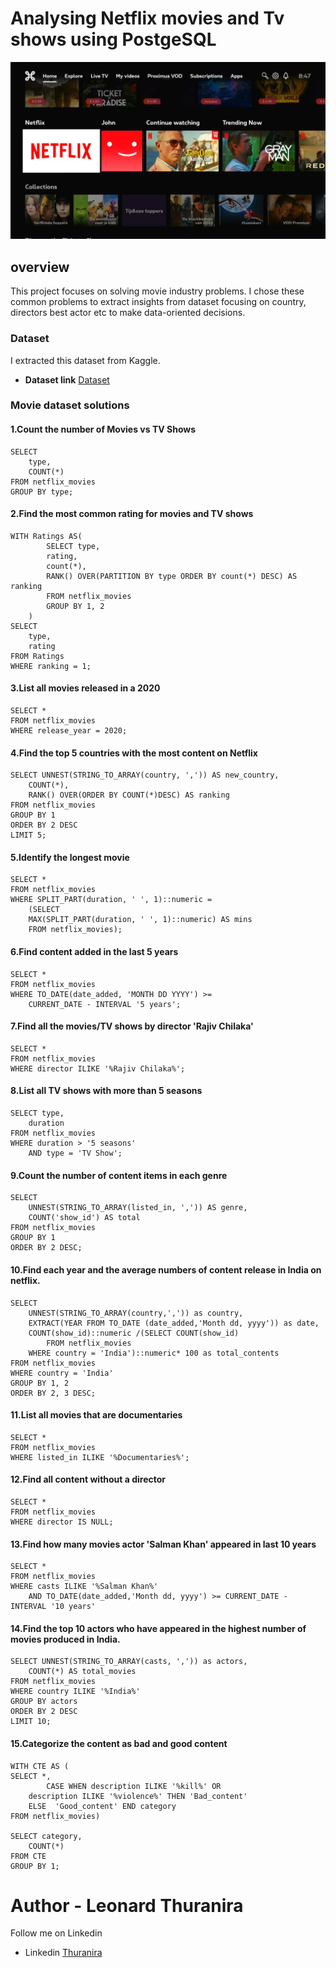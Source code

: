 # Analysing Netflix movies and Tv shows using PostgeSQL
![Netflix logo](https://github.com/Leonard434/netflix_database_movies_project/blob/main/Netflix-swimlane-home.webp)
## overview
This project focuses on solving movie industry problems. I chose these common problems to extract insights from dataset focusing on country, directors best actor etc to make data-oriented decisions. 
### Dataset
I extracted this dataset from Kaggle.
- **Dataset link** [Dataset](https://www.kaggle.com/datasets/shivamb/netflix-shows?resource=download)
### Movie dataset solutions
#### **1.Count the number of Movies vs TV Shows**
```
SELECT 
    type,
    COUNT(*)
FROM netflix_movies
GROUP BY type;
```
#### 2.Find the most common rating for movies and TV shows
```
WITH Ratings AS(
		SELECT type,
		rating,
		count(*),
		RANK() OVER(PARTITION BY type ORDER BY count(*) DESC) AS ranking
		FROM netflix_movies
		GROUP BY 1, 2
	)
SELECT
	type,
	rating
FROM Ratings
WHERE ranking = 1;
```
#### 3.List all movies released in a 2020
```
SELECT * 
FROM netflix_movies
WHERE release_year = 2020;
```
#### 4.Find the top 5 countries with the most content on Netflix
```
SELECT UNNEST(STRING_TO_ARRAY(country, ',')) AS new_country,
	COUNT(*),
	RANK() OVER(ORDER BY COUNT(*)DESC) AS ranking
FROM netflix_movies
GROUP BY 1
ORDER BY 2 DESC
LIMIT 5;
```
#### 5.Identify the longest movie
```
SELECT *
FROM netflix_movies
WHERE SPLIT_PART(duration, ' ', 1)::numeric =
	(SELECT
	MAX(SPLIT_PART(duration, ' ', 1)::numeric) AS mins
	FROM netflix_movies);
 ```
#### 6.Find content added in the last 5 years
```
SELECT *
FROM netflix_movies
WHERE TO_DATE(date_added, 'MONTH DD YYYY') >=
	CURRENT_DATE - INTERVAL '5 years';
```
#### 7.Find all the movies/TV shows by director 'Rajiv Chilaka'
```
SELECT *
FROM netflix_movies
WHERE director ILIKE '%Rajiv Chilaka%';
```
#### 8.List all TV shows with more than 5 seasons
```
SELECT type,
	duration
FROM netflix_movies
WHERE duration > '5 seasons'
	AND type = 'TV Show';
```
#### 9.Count the number of content items in each genre
```
SELECT 
	UNNEST(STRING_TO_ARRAY(listed_in, ',')) AS genre, 
	COUNT('show_id') AS total
FROM netflix_movies
GROUP BY 1
ORDER BY 2 DESC;
```
#### 10.Find each year and the average numbers of content release in India on netflix.
```
SELECT 
	UNNEST(STRING_TO_ARRAY(country,',')) as country,
	EXTRACT(YEAR FROM TO_DATE (date_added,'Month dd, yyyy')) as date,
	COUNT(show_id)::numeric /(SELECT COUNT(show_id)
		FROM netflix_movies
	WHERE country = 'India')::numeric* 100 as total_contents
FROM netflix_movies
WHERE country = 'India'
GROUP BY 1, 2
ORDER BY 2, 3 DESC;
```
#### 11.List all movies that are documentaries
```
SELECT *
FROM netflix_movies
WHERE listed_in ILIKE '%Documentaries%';
```
#### 12.Find all content without a director
```
SELECT *
FROM netflix_movies
WHERE director IS NULL;
```
#### 13.Find how many movies actor 'Salman Khan' appeared in last 10 years
```
SELECT *
FROM netflix_movies
WHERE casts ILIKE '%Salman Khan%'
	AND TO_DATE(date_added,'Month dd, yyyy') >= CURRENT_DATE - INTERVAL '10 years' 
```
#### 14.Find the top 10 actors who have appeared in the highest number of movies produced in India.
```
SELECT UNNEST(STRING_TO_ARRAY(casts, ',')) as actors,
	COUNT(*) AS total_movies
FROM netflix_movies
WHERE country ILIKE '%India%'
GROUP BY actors
ORDER BY 2 DESC
LIMIT 10;
```
#### 15.Categorize the content as bad and good content
```
WITH CTE AS (
SELECT *,
 		CASE WHEN description ILIKE '%kill%' OR
	description ILIKE '%violence%' THEN 'Bad_content'
	ELSE  'Good_content' END category
FROM netflix_movies)

SELECT category,
	COUNT(*)
FROM CTE
GROUP BY 1;
```
# Author - Leonard Thuranira
Follow me on Linkedin
- Linkedin [Thuranira](linkedin.com/in/leonard-thuranira-67785024a/)
